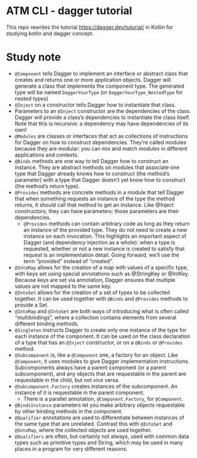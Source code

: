 ATM CLI - dagger tutorial
=====
This repo rewrites the tutorial https://dagger.dev/tutorial/ in Kotlin for studying kotlin and dagger concept. 

Study note
=====
- `@Component` tells Dagger to implement an interface or abstract class that creates and returns one or more application objects.
Dagger will generate a class that implements the component type. The generated type will be named `DaggerYourType` (or `DaggerYourType_NestedType` for nested types)
- `@Inject` on a constructor tells Dagger how to instantiate that class.
- Parameters to an `@Inject` constructor are the dependencies of the class. Dagger will provide a class’s dependencies to instantiate the class itself. Note that this is recursive: a dependency may have dependencies of its own!
- `@Modules` are classes or interfaces that act as collections of instructions for Dagger on how to construct dependencies. They’re called modules because they are modular: you can mix and match modules in different applications and contexts.
- `@Binds` methods are one way to tell Dagger how to construct an instance. They are abstract methods on modules that associate one type that Dagger already knows how to construct (the method’s parameter) with a type that Dagger doesn’t yet know how to construct (the method’s return type).
- `@Provides` methods are concrete methods in a module that tell Dagger that when something requests an instance of the type the method returns, it should call that method to get an instance. Like @Inject constructors, they can have parameters: those parameters are their dependencies.
  - `@Provides` methods can contain arbitrary code as long as they return an instance of the provided type. They do not need to create a new instance on each invocation.
    This highlights an important aspect of Dagger (and dependency injection as a whole): when a type is requested, whether or not a new instance is created to satisfy that request is an implementation detail. Going forward, we’ll use the term “provided” instead of “created”.
- `@IntoMap` allows for the creation of a map with values of a specific type, with keys set using special annotations such as @StringKey or @IntKey. Because keys are set via annotation, Dagger ensures that multiple values are not mapped to the same key.
- `@IntoSet` allows for the creation of a set of types to be collected together. It can be used together with `@Binds` and `@Provides` methods to provide a Set<ReturnType>.
- `@IntoMap` and `@IntoSet` are both ways of introducing what is often called “multibindings”, where a collection contains elements from several different binding methods.
- `@Singleton` instructs Dagger to create only one instance of the type for each instance of the component.
  It can be used on the class declaration of a type that has an `@Inject` constructor, or on a `@Binds` or `@Provides` method.
- `@Subcomponent` is, like a `@Component` one, a factory for an object.
  Like `@Component`, it uses modules to give Dagger implementation instructions.
  Subcomponents always have a parent component (or a parent subcomponent), and any objects that are requestable in the parent are requestable in the child, but not vice versa.
- `@Subcomponent.Factory` creates instances of the subcomponent. An instance of it is requestable in the parent component.
  - There is a parallel annotation, `@Component.Factory`, for `@Component`.
- `@BindsInstance` parameters let you make arbitrary objects requestable by other binding methods in the component.
- `@Qualifier` annotations are used to differentiate between instances of the same type that are unrelated.
  Contrast this with `@IntoSet` and `@IntoMap`, where the collected objects are used together.
- `@Qualifiers` are often, but certainly not always, used with common data types such as primitive types and String, which may be used in many places in a program for very different reasons.
